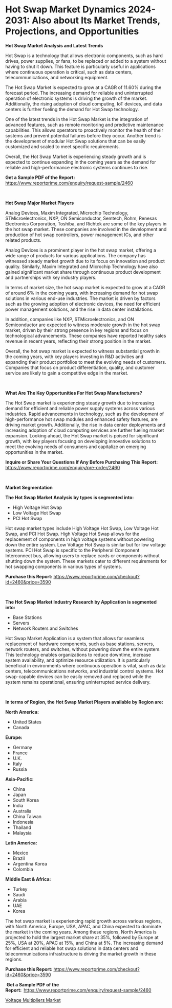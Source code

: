 <p><h1>Hot Swap Market Dynamics 2024-2031: Also about Its Market Trends, Projections, and Opportunities</h1></p><p><strong>Hot Swap Market Analysis and Latest Trends</strong></p>
<p><p>Hot Swap is a technology that allows electronic components, such as hard drives, power supplies, or fans, to be replaced or added to a system without having to shut it down. This feature is particularly useful in applications where continuous operation is critical, such as data centers, telecommunications, and networking equipment.</p><p>The Hot Swap Market is expected to grow at a CAGR of 11.60% during the forecast period. The increasing demand for reliable and uninterrupted operation of electronic systems is driving the growth of the market. Additionally, the rising adoption of cloud computing, IoT devices, and data centers is further fueling the demand for Hot Swap technology.</p><p>One of the latest trends in the Hot Swap Market is the integration of advanced features, such as remote monitoring and predictive maintenance capabilities. This allows operators to proactively monitor the health of their systems and prevent potential failures before they occur. Another trend is the development of modular Hot Swap solutions that can be easily customized and scaled to meet specific requirements.</p><p>Overall, the Hot Swap Market is experiencing steady growth and is expected to continue expanding in the coming years as the demand for reliable and high-performance electronic systems continues to rise.</p></p>
<p><strong>Get a Sample PDF of the Report:&nbsp;</strong> <a href="https://www.reportprime.com/enquiry/request-sample/2460">https://www.reportprime.com/enquiry/request-sample/2460</a></p>
<p>&nbsp;</p>
<p><strong>Hot Swap Major Market Players</strong></p>
<p><p>Analog Devices, Maxim Integrated, Microchip Technology, STMicroelectronics, NXP, ON Semiconductor, Semtech, Rohm, Renesas Electronics Corporation, Toshiba, and Richtek are some of the key players in the hot swap market. These companies are involved in the development and production of hot swap controllers, power management ICs, and other related products.</p><p>Analog Devices is a prominent player in the hot swap market, offering a wide range of products for various applications. The company has witnessed steady market growth due to its focus on innovation and product quality. Similarly, Maxim Integrated and Microchip Technology have also gained significant market share through continuous product development and partnerships with key industry players.</p><p>In terms of market size, the hot swap market is expected to grow at a CAGR of around 6% in the coming years, with increasing demand for hot swap solutions in various end-use industries. The market is driven by factors such as the growing adoption of electronic devices, the need for efficient power management solutions, and the rise in data center installations.</p><p>In addition, companies like NXP, STMicroelectronics, and ON Semiconductor are expected to witness moderate growth in the hot swap market, driven by their strong presence in key regions and focus on technological advancements. These companies have reported healthy sales revenue in recent years, reflecting their strong position in the market.</p><p>Overall, the hot swap market is expected to witness substantial growth in the coming years, with key players investing in R&D activities and expanding their product portfolios to meet the evolving needs of customers. Companies that focus on product differentiation, quality, and customer service are likely to gain a competitive edge in the market.</p></p>
<p>&nbsp;</p>
<p><strong>What Are The Key Opportunities For Hot Swap Manufacturers?</strong></p>
<p><p>The Hot Swap market is experiencing steady growth due to increasing demand for efficient and reliable power supply systems across various industries. Rapid advancements in technology, such as the development of high-performance hot swap modules and enhanced safety features, are driving market growth. Additionally, the rise in data center deployments and increasing adoption of cloud computing services are further fueling market expansion. Looking ahead, the Hot Swap market is poised for significant growth, with key players focusing on developing innovative solutions to meet the evolving needs of consumers and capitalize on emerging opportunities in the market.</p></p>
<p><strong>Inquire or Share Your Questions If Any Before Purchasing This Report:</strong> <a href="https://www.reportprime.com/enquiry/pre-order/2460">https://www.reportprime.com/enquiry/pre-order/2460</a></p>
<p>&nbsp;</p>
<p><strong>Market Segmentation</strong></p>
<p><strong>The Hot Swap Market Analysis by types is segmented into:</strong></p>
<p><ul><li>High Voltage Hot Swap</li><li>Low Voltage Hot Swap</li><li>PCI Hot Swap</li></ul></p>
<p><p>Hot swap market types include High Voltage Hot Swap, Low Voltage Hot Swap, and PCI Hot Swap. High Voltage Hot Swap allows for the replacement of components in high voltage systems without powering down the entire system. Low Voltage Hot Swap is similar but for low voltage systems. PCI Hot Swap is specific to the Peripheral Component Interconnect bus, allowing users to replace cards or components without shutting down the system. These markets cater to different requirements for hot swapping components in various types of systems.</p></p>
<p><strong>Purchase this Report:&nbsp;</strong><a href="https://www.reportprime.com/checkout?id=2460&price=3590">https://www.reportprime.com/checkout?id=2460&price=3590</a></p>
<p>&nbsp;</p>
<p><strong>The Hot Swap Market Industry Research by Application is segmented into:</strong></p>
<p><ul><li>Base Stations</li><li>Servers</li><li>Network Routers and Switches</li></ul></p>
<p><p>Hot Swap Market Application is a system that allows for seamless replacement of hardware components, such as base stations, servers, network routers, and switches, without powering down the entire system. This technology enables organizations to reduce downtime, increase system availability, and optimize resource utilization. It is particularly beneficial in environments where continuous operation is vital, such as data centers, telecommunications networks, and industrial control systems. Hot swap-capable devices can be easily removed and replaced while the system remains operational, ensuring uninterrupted service delivery.</p></p>
<p>&nbsp;</p>
<p><strong>In terms of Region, the Hot Swap Market Players available by Region are:</strong></p>
<p>
    <p> <strong> North America: </strong>
        <ul>
            <li>United States</li>
            <li>Canada</li>
        </ul>
        </p> 
    <p> <strong> Europe: </strong>
        <ul>
            <li>Germany</li>
            <li>France</li>
            <li>U.K.</li>
            <li>Italy</li>
            <li>Russia</li>
        </ul>
        </p> 
    <p> <strong> Asia-Pacific: </strong>
        <ul>
            <li>China</li>
            <li>Japan</li>
            <li>South Korea</li>
            <li>India</li>
            <li>Australia</li>
            <li>China Taiwan</li>
            <li>Indonesia</li>
            <li>Thailand</li>
            <li>Malaysia</li>
        </ul>
        </p> 
    <p> <strong> Latin America: </strong>
        <ul>
            <li>Mexico</li>
            <li>Brazil</li>
            <li>Argentina Korea</li>
            <li>Colombia</li>
        </ul>
        </p> 
    <p> <strong> Middle East & Africa: </strong>
        <ul>
            <li>Turkey</li>
            <li>Saudi</li>
            <li>Arabia</li>
            <li>UAE</li>
            <li>Korea</li>
        </ul>
    </p>
    </p>
<p><p>The hot swap market is experiencing rapid growth across various regions, with North America, Europe, USA, APAC, and China expected to dominate the market in the coming years. Among these regions, North America is projected to hold the largest market share at 35%, followed by Europe at 25%, USA at 20%, APAC at 15%, and China at 5%. The increasing demand for efficient and reliable hot swap solutions in data centers and telecommunications infrastructure is driving the market growth in these regions.</p></p>
<p><strong>Purchase this Report: </strong><a href="https://www.reportprime.com/checkout?id=2460&price=3590">https://www.reportprime.com/checkout?id=2460&price=3590</a></p>
<p>&nbsp;<strong>Get a Sample PDF of the Report:&nbsp;&nbsp;</strong><a href="https://www.reportprime.com/enquiry/request-sample/2460">https://www.reportprime.com/enquiry/request-sample/2460</a></p>
<p><strong></strong></p>
<p><p><a href="https://github.com/RickHolmes3/Market-Research-Report-List-4/blob/main/voltage-multipliers-market.md">Voltage Multipliers Market</a></p></p>